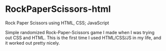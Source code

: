 # RockPaperScissors-html
Rock Paper Scissors using HTML, CSS; JavaScript

Simple randomized Rock-Paper-Scissors game I made when I was trying out CSS and HTML. 
This is the first time I used HTML/CSS/JS in my life, and it worked out pretty nicely. 
